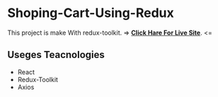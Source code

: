 # Shoping-Cart-Using-Redux

This project is make With redux-toolkit. =>  [**Click Hare For Live Site**]([https://github.com/facebook/create-react-app](https://shoping-card-useing-redux-toolkit.netlify.app/)). <=


## Useges Teacnologies
- React
- Redux-Toolkit
- Axios
